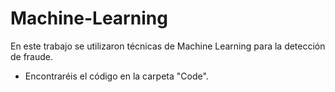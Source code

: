 # Machine-Learning
En este trabajo se utilizaron técnicas de Machine Learning para la detección de fraude.
- Encontraréis el código en la carpeta "Code".
